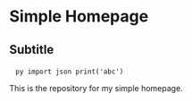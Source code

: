 # Simple Homepage

## Subtitle

 ` ` `
py
import json
print('abc')
 ` ` `

This is the repository for my simple homepage.
